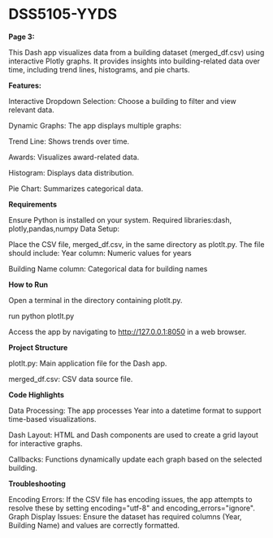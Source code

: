 # DSS5105-YYDS

**Page 3:**

This Dash app visualizes data from a building dataset (merged_df.csv) using interactive Plotly graphs. It provides insights into building-related data over time, including trend lines, histograms, and pie charts.

**Features:**

Interactive Dropdown Selection: Choose a building to filter and view relevant data.

Dynamic Graphs: The app displays multiple graphs:

Trend Line: Shows trends over time.

Awards: Visualizes award-related data.

Histogram: Displays data distribution.

Pie Chart: Summarizes categorical data.

**Requirements**

Ensure Python is installed on your system. Required libraries:dash, plotly,pandas,numpy
Data Setup:

Place the CSV file, merged_df.csv, in the same directory as plotlt.py. The file should include:
Year column: Numeric values for years

Building Name column: Categorical data for building names

**How to Run**

Open a terminal in the directory containing plotlt.py.

run python plotlt.py

Access the app by navigating to http://127.0.0.1:8050 in a web browser.

**Project Structure**

plotlt.py: Main application file for the Dash app.

merged_df.csv: CSV data source file.

**Code Highlights**

Data Processing: The app processes Year into a datetime format to support time-based visualizations.

Dash Layout: HTML and Dash components are used to create a grid layout for interactive graphs.

Callbacks: Functions dynamically update each graph based on the selected building.

**Troubleshooting**

Encoding Errors: If the CSV file has encoding issues, the app attempts to resolve these by setting encoding="utf-8" and encoding_errors="ignore".
Graph Display Issues: Ensure the dataset has required columns (Year, Building Name) and values are correctly formatted.
